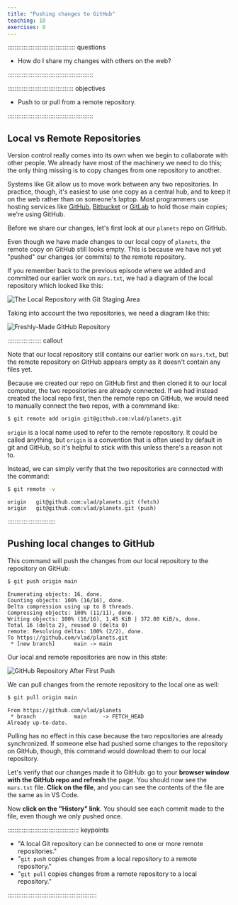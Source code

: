 ```yaml
---
title: "Pushing changes to GitHub"
teaching: 10
exercises: 0
---
```


:::::::::::::::::::::::::::::::::::::: questions 

- How do I share my changes with others on the web?

::::::::::::::::::::::::::::::::::::::::::::::::

::::::::::::::::::::::::::::::::::::: objectives

- Push to or pull from a remote repository.

::::::::::::::::::::::::::::::::::::::::::::::::

## Local vs Remote Repositories

Version control really comes into its own when we begin to collaborate with
other people.  We already have most of the machinery we need to do this; the
only thing missing is to copy changes from one repository to another.

Systems like Git allow us to move work between any two repositories.  In
practice, though, it's easiest to use one copy as a central hub, and to keep it
on the web rather than on someone's laptop.  Most programmers use hosting
services like [GitHub](https://github.com), [Bitbucket](https://bitbucket.org) or
[GitLab](https://gitlab.com/) to hold those main copies; we're using GitHub.

Before we share our changes, let's first look at our `planets` repo on GitHub.

Even though we have made changes to our local copy of `planets`, the remote copy on GitHub still looks empty. This is because we have not yet "pushed" our changes (or commits) to the remote repository.

If you remember back to the previous episode where we added and
committed our earlier work on `mars.txt`, we had a diagram of the local repository
which looked like this:

![The Local Repository with Git Staging Area](fig/git-staging-area.svg)

Taking into account the two repositories, we need a diagram like this:

![Freshly-Made GitHub Repository](../fig/git-freshly-made-github-repo.svg)

::::::::::::::::::: callout

Note that our local repository still contains our earlier work on `mars.txt`, but the
remote repository on GitHub appears empty as it doesn't contain any files yet.

Because we created our repo on GitHub first and then cloned it to our local computer, the two repositories are already connected. If we had instead created the local repo first, then the remote repo on GitHub, we would need to manually connect the two repos, with a commmand like:

```bash
$ git remote add origin git@github.com:vlad/planets.git
```

`origin` is a local name used to refer to the remote repository. It could be called
anything, but `origin` is a convention that is often used by default in git
and GitHub, so it's helpful to stick with this unless there's a reason not to.

Instead, we can simply verify that the two repositories are connected with the command:

```bash
$ git remote -v
```

```output
origin   git@github.com:vlad/planets.git (fetch)
origin   git@github.com:vlad/planets.git (push)
```

:::::::::::::::::::::::::::

## Pushing local changes to GitHub

This command will push the changes from
our local repository to the repository on GitHub:

```bash
$ git push origin main
```

```output
Enumerating objects: 16, done.
Counting objects: 100% (16/16), done.
Delta compression using up to 8 threads.
Compressing objects: 100% (11/11), done.
Writing objects: 100% (16/16), 1.45 KiB | 372.00 KiB/s, done.
Total 16 (delta 2), reused 0 (delta 0)
remote: Resolving deltas: 100% (2/2), done.
To https://github.com/vlad/planets.git
 * [new branch]      main -> main
 ```

 Our local and remote repositories are now in this state:

![GitHub Repository After First Push](fig/github-repo-after-first-push.svg)

We can pull changes from the remote repository to the local one as well:

```bash
$ git pull origin main
```

```output
From https://github.com/vlad/planets
 * branch            main     -> FETCH_HEAD
Already up-to-date.
```

Pulling has no effect in this case because the two repositories are already
synchronized.  If someone else had pushed some changes to the repository on
GitHub, though, this command would download them to our local repository.

Let's verify that our changes made it to GitHub: go to your **browser window with the GitHub repo and refresh** the page. You should now see the `mars.txt` file. **Click on the file**, and you can see the contents of the file are the same as in VS Code.

Now **click on the "History" link**. You should see each commit made to the file, even though we only pushed once.

:::::::::::::::::::::::::::::::::::::::: keypoints

- "A local Git repository can be connected to one or more remote repositories."
- "`git push` copies changes from a local repository to a remote repository."
- "`git pull` copies changes from a remote repository to a local repository."

::::::::::::::::::::::::::::::::::::::::::::::::::